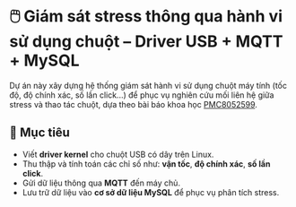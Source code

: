 # 🖱️ Giám sát stress thông qua hành vi sử dụng chuột – Driver USB + MQTT + MySQL

Dự án này xây dựng hệ thống giám sát hành vi sử dụng chuột máy tính (tốc độ, độ chính xác, số lần click...) để phục vụ nghiên cứu mối liên hệ giữa stress và thao tác chuột, dựa theo bài báo khoa học [PMC8052599](https://www.ncbi.nlm.nih.gov/pmc/articles/PMC8052599/).

## 🎯 Mục tiêu

- Viết **driver kernel** cho chuột USB có dây trên Linux.
- Thu thập và tính toán các chỉ số như: **vận tốc**, **độ chính xác**, **số lần click**.
- Gửi dữ liệu thông qua **MQTT** đến máy chủ.
- Lưu trữ dữ liệu vào **cơ sở dữ liệu MySQL** để phục vụ phân tích stress.
